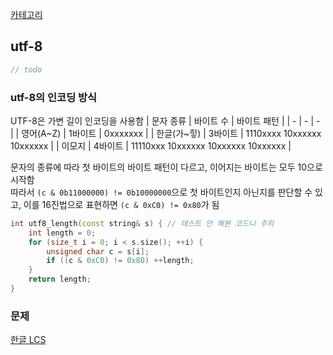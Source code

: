 [카테고리](/README.md)
## utf-8
```cpp
// todo
```

### utf-8의 인코딩 방식
UTF-8은 가변 길이 인코딩을 사용함
| 문자 종류 | 바이트 수 | 바이트 패턴 |
| - | - | - |
| 영어(A~Z) | 1바이트 | 0xxxxxxx |
| 한글(가~힣) | 3바이트 | 1110xxxx 10xxxxxx 10xxxxxx |
| 이모지 | 4바이트 | 11110xxx 10xxxxxx 10xxxxxx 10xxxxxx |

문자의 종류에 따라 첫 바이트의 바이트 패턴이 다르고, 이어지는 바이트는 모두 10으로 시작함   
따라서 `(c & 0b11000000) != 0b10000000`으로 첫 바이트인지 아닌지를 판단할 수 있고, 이를 16진법으로 표현하면 `(c & 0xC0) != 0x80`가 됨

```cpp
int utf8_length(const string& s) { // 테스트 안 해본 코드니 주의
    int length = 0;
    for (size_t i = 0; i < s.size(); ++i) {
        unsigned char c = s[i];
        if ((c & 0xC0) != 0x80) ++length;
    }
    return length;
}
```

### 문제
[한글 LCS](https://www.acmicpc.net/problem/15482)   